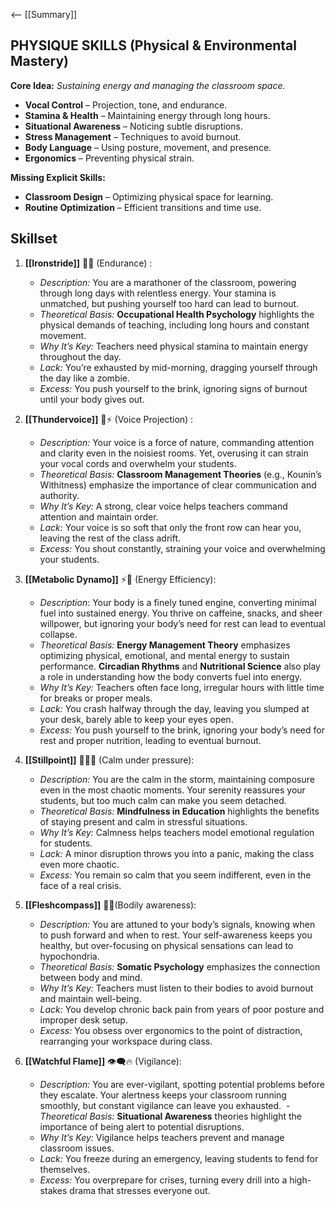 <-- [[Summary]]
## **PHYSIQUE SKILLS (Physical & Environmental Mastery)**

**Core Idea:** _Sustaining energy and managing the classroom space._

- **Vocal Control** – Projection, tone, and endurance.
- **Stamina & Health** – Maintaining energy through long hours.
- **Situational Awareness** – Noticing subtle disruptions.
- **Stress Management** – Techniques to avoid burnout.
- **Body Language** – Using posture, movement, and presence.
- **Ergonomics** – Preventing physical strain.

**Missing Explicit Skills:**

- **Classroom Design** – Optimizing physical space for learning.
- **Routine Optimization** – Efficient transitions and time use.

## **Skillset**

1. **[[Ironstride]]** 🦿🔥 (Endurance) :  
	- *Description:* You are a marathoner of the classroom, powering through long days with relentless energy. Your stamina is unmatched, but pushing yourself too hard can lead to burnout.
	- _Theoretical Basis:_ **Occupational Health Psychology** highlights the physical demands of teaching, including long hours and constant movement.
    - _Why It’s Key:_ Teachers need physical stamina to maintain energy throughout the day.
    - _Lack:_ You’re exhausted by mid-morning, dragging yourself through the day like a zombie.
    - _Excess:_ You push yourself to the brink, ignoring signs of burnout until your body gives out.

2. **[[Thundervoice]]** 📣⚡ (Voice Projection) :  
    - *Description:* Your voice is a force of nature, commanding attention and clarity even in the noisiest rooms. Yet, overusing it can strain your vocal cords and overwhelm your students.
    - _Theoretical Basis:_ **Classroom Management Theories** (e.g., Kounin’s Withitness) emphasize the importance of clear communication and authority.
    - _Why It’s Key:_ A strong, clear voice helps teachers command attention and maintain order.
    - _Lack:_ Your voice is so soft that only the front row can hear you, leaving the rest of the class adrift.
    - _Excess:_ You shout constantly, straining your voice and overwhelming your students.
    
3.  **[[Metabolic Dynamo]]** ⚡🍵 (Energy Efficiency):
	- *Description*: Your body is a finely tuned engine, converting minimal fuel into sustained energy. You thrive on caffeine, snacks, and sheer willpower, but ignoring your body’s need for rest can lead to eventual collapse.
	- _Theoretical Basis:_ **Energy Management Theory** emphasizes optimizing physical, emotional, and mental energy to sustain performance. **Circadian Rhythms** and **Nutritional Science** also play a role in understanding how the body converts fuel into energy.
	- _Why It’s Key:_ Teachers often face long, irregular hours with little time for breaks or proper meals. 
	- _Lack:_ You crash halfway through the day, leaving you slumped at your desk, barely able to keep your eyes open.
	- _Excess:_ You push yourself to the brink, ignoring your body’s need for rest and proper nutrition, leading to eventual burnout.
	
4. **[[Stillpoint]]** 🧘‍♂️🌊 (Calm under pressure):
    - *Description:* You are the calm in the storm, maintaining composure even in the most chaotic moments. Your serenity reassures your students, but too much calm can make you seem detached.
    - _Theoretical Basis:_ **Mindfulness in Education** highlights the benefits of staying present and calm in stressful situations.
    - _Why It’s Key:_ Calmness helps teachers model emotional regulation for students.
    - _Lack:_ A minor disruption throws you into a panic, making the class even more chaotic.
    - _Excess:_ You remain so calm that you seem indifferent, even in the face of a real crisis.
    
5. **[[Fleshcompass]]** 🧭🦵(Bodily awareness): 
    - *Description:* You are attuned to your body’s signals, knowing when to push forward and when to rest. Your self-awareness keeps you healthy, but over-focusing on physical sensations can lead to hypochondria.
    - _Theoretical Basis:_ **Somatic Psychology** emphasizes the connection between body and mind.
    - _Why It’s Key:_ Teachers must listen to their bodies to avoid burnout and maintain well-being.
    - _Lack:_ You develop chronic back pain from years of poor posture and improper desk setup.
    - _Excess:_ You obsess over ergonomics to the point of distraction, rearranging your workspace during class.
    
6. **[[Watchful Flame]]** 👁️‍🗨️🔥 (Vigilance):  
    -  *Description:* You are ever-vigilant, spotting potential problems before they escalate. Your alertness keeps your classroom running smoothly, but constant vigilance can leave you exhausted.
     - _Theoretical Basis:_ **Situational Awareness** theories highlight the importance of being alert to potential disruptions.
    - _Why It’s Key:_ Vigilance helps teachers prevent and manage classroom issues.
    - _Lack:_ You freeze during an emergency, leaving students to fend for themselves.
    - _Excess:_ You overprepare for crises, turning every drill into a high-stakes drama that stresses everyone out.

